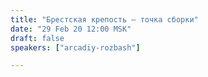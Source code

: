 ```yaml
---
title: "Брестская крепость — точка сборки"
date: "29 Feb 20 12:00 MSK"
draft: false
speakers: ["arcadiy-rozbash"]

---
```

